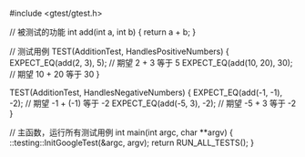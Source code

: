 #include <gtest/gtest.h>

// 被测试的功能
int add(int a, int b) {
    return a + b;
}

// 测试用例
TEST(AdditionTest, HandlesPositiveNumbers) {
    EXPECT_EQ(add(2, 3), 5);       // 期望 2 + 3 等于 5
    EXPECT_EQ(add(10, 20), 30);    // 期望 10 + 20 等于 30
}

TEST(AdditionTest, HandlesNegativeNumbers) {
    EXPECT_EQ(add(-1, -1), -2);    // 期望 -1 + (-1) 等于 -2
    EXPECT_EQ(add(-5, 3), -2);     // 期望 -5 + 3 等于 -2
}

// 主函数，运行所有测试用例
int main(int argc, char **argv) {
    ::testing::InitGoogleTest(&argc, argv);
    return RUN_ALL_TESTS();
}

